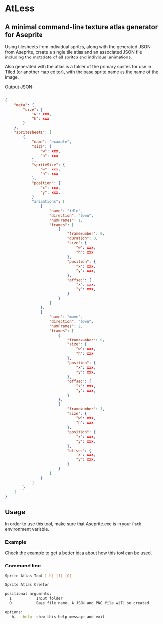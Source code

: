 # AtLess

## A minimal command-line texture atlas generator for Aseprite

Using tilesheets from individual sprites, along with the generated JSON from Aseprite, create a single tile atlas and an associated JSON file including the metadata of all sprites and individual animations.

Also generated with the atlas is a folder of the primary sprites for use in Tiled (or another map editor), with the base sprite name as the name of the image.

Output JSON:

```json

{
    "meta": {
        "size": {
            "w": xxx,
            "h": xxx
        }
    },
    "spritesheets": [
        {
            "name": "example",
            "size": {
                "w": xxx,
                "h": xxx
            },
            "spriteSize": {
                "w": xxx,
                "h": xxx
            },
            "position": {
                "x": xxx,
                "y": xxx,
            }
            "animations": [
                {
                    "name": "idle",
                    "direction": "down",
                    "numFrames": 1,
                    "frames": [
                        {
                            "frameNumber": 0,
                            "duration": 0,
                            "size": {
                                "w": xxx,
                                "h": xxx
                            },
                            "position": {
                                "x": xxx,
                                "y": xxx,
                            },
                            "offset": {
                                "x": xxx,
                                "y": xxx,
                            }
                        }
                    ]
                },
                {
                    "name": "move",
                    "direction": "down",
                    "numFrames": 2,
                    "frames": [
                        {
                            "frameNumber": 0,
                            "size": {
                                "w": xxx,
                                "h": xxx
                            },
                            "position": {
                                "x": xxx,
                                "y": xxx,
                            },
                            "offset": {
                                "x": xxx,
                                "y": xxx,
                            }
                        },
                        {
                            "frameNumber": 1,
                            "size": {
                                "w": xxx,
                                "h": xxx
                            },
                            "position": {
                                "x": xxx,
                                "y": xxx,
                            },
                            "offset": {
                                "x": xxx,
                                "y": xxx,
                            }
                        }
                    ]
                }
            ]
        }
    ]
}

```

## Usage

In order to use this tool, make sure that Aseprite.exe is in your `Path` environment variable.

### Example

Check the example to get a better idea about how this tool can be used.

### Command line

```bash
Sprite Atlas Tool [-h] [I] [O]

Sprite Atlas Creator

positional arguments:
  I           Input folder
  O           Base file name. A JSON and PNG file will be created

options:
  -h, --help  show this help message and exit
```
